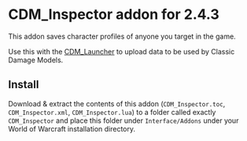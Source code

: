 # CDM_Inspector addon for 2.4.3

This addon saves character profiles of anyone you target in the game.

Use this with the [CDM_Launcher](https://github.com/ClassicDamageModels/CDM_Launcher) to upload data to be used by Classic Damage Models.

## Install

Download & extract the contents of this addon (`CDM_Inspector.toc`, `CDM_Inspector.xml`, `CDM_Inspector.lua`) to a folder called exactly `CDM_Inspector` and place this folder under `Interface/Addons` under your World of Warcraft installation directory.